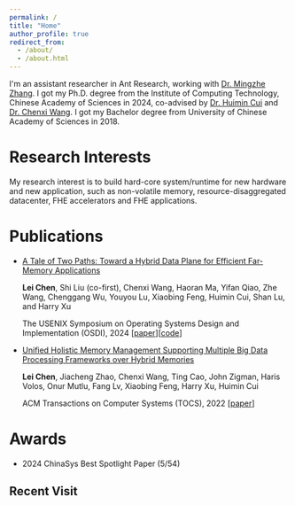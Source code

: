 ```yaml
---
permalink: /
title: "Home"
author_profile: true
redirect_from: 
  - /about/
  - /about.html
---
```


I'm an assistant researcher in Ant Research, working with [Dr. Mingzhe Zhang](https://mingzhe-zhang.github.io/). I got my Ph.D. degree from the Institute of Computing Technology, Chinese Academy of Sciences in 2024, co-advised by [Dr. Huimin Cui](https://cuihuimin.github.io/) and [Dr. Chenxi Wang](https://wangchenxi7.github.io/home/). I got my Bachelor degree from University of Chinese Academy of Sciences in 2018.

Research Interests
====
My research interest is to build hard-core system/runtime for new hardware and new application, such as non-volatile memory, resource-disaggregated datacenter, FHE accelerators and FHE applications.

Publications
====
+ [A Tale of Two Paths: Toward a Hybrid Data Plane for Efficient Far-Memory Applications](https://www.usenix.org/conference/osdi24/presentation/chen-lei)

   **Lei Chen**, Shi Liu (co-first), Chenxi Wang, Haoran Ma, Yifan Qiao, Zhe Wang, Chenggang Wu, Youyou Lu, Xiaobing Feng, Huimin Cui, Shan Lu, and Harry Xu

   The USENIX Symposium on Operating Systems Design and Implementation (OSDI), 2024
   \[[paper](https://www.usenix.org/system/files/osdi24-chen-lei.pdf)\]\[[code](https://github.com/wangchenxi7/Atlas)\]

+ [Unified Holistic Memory Management Supporting Multiple Big Data Processing Frameworks over Hybrid Memories](https://dl.acm.org/doi/full/10.1145/3511211)

  **Lei Chen**, Jiacheng Zhao, Chenxi Wang, Ting Cao, John Zigman, Haris Volos, Onur Mutlu, Fang Lv, Xiaobing Feng, Harry Xu, Huimin Cui

  ACM Transactions on Computer Systems (TOCS), 2022
  \[[paper](https://dl.acm.org/doi/pdf/10.1145/3511211)\]
  


Awards
====
+ 2024 ChinaSys Best Spotlight Paper (5/54)









Recent Visit
----
 <script type='text/javascript' id='clustrmaps' src='//cdn.clustrmaps.com/map_v2.js?cl=ffffff&w=200&t=n&d=fdnn746AScLv5PajKz41eW9_4SP34QoDSop2kj6Q568'></script>
